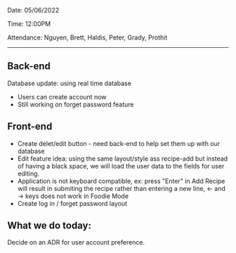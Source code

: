 Date: 05/06/2022

Time: 12:00PM

Attendance: Nguyen, Brett, Haldis, Peter, Grady, Prothit

---

## Back-end

Database update: using real time database
- Users can create account now
- Still working on forget password feature

## Front-end

- Create delet/edit button - need back-end to help set them up with our database
- Edit feature idea: using the same layout/style ass recipe-add but instead of having a black space, we will load the user data to the fields for user editing.
-  Application is not keyboard compatible, ex: press "Enter" in Add Recipe will result in submiting the recipe rather than entering a new line, <- and -> keys does not work in Foodie Mode
- Create log in / forget password layout

## What we do today:

Decide on an ADR for user account preference.

